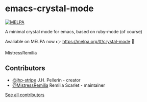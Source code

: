# emacs-crystal-mode
[![MELPA](https://melpa.org/packages/crystal-mode-badge.svg)](https://melpa.org/#/crystal-mode)

A minimal crystal mode for emacs, based on ruby-mode (of course)

Avaliable on MELPA now :point_right: https://melpa.org/#/crystal-mode :tada:


MistressRemilia

## Contributors

- [@jhp-stripe](https://github.com/jhp-stripe) J.H. Pellerin - creator
- [@MistressRemilia](https://github.com/MistressRemilia) Remilia Scarlet - maintainer

[See all contributors](https://github.com/crystal-lang-tools/emacs-crystal-mode/graphs/contributors)
